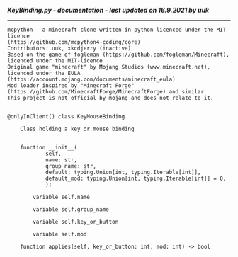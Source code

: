 ***KeyBinding.py - documentation - last updated on 16.9.2021 by uuk***
___

    mcpython - a minecraft clone written in python licenced under the MIT-licence 
    (https://github.com/mcpython4-coding/core)
    Contributors: uuk, xkcdjerry (inactive)
    Based on the game of fogleman (https://github.com/fogleman/Minecraft), licenced under the MIT-licence
    Original game "minecraft" by Mojang Studios (www.minecraft.net), licenced under the EULA
    (https://account.mojang.com/documents/minecraft_eula)
    Mod loader inspired by "Minecraft Forge" (https://github.com/MinecraftForge/MinecraftForge) and similar
    This project is not official by mojang and does not relate to it.


    @onlyInClient() class KeyMouseBinding
        
        Class holding a key or mouse binding


        function __init__(
                self,
                name: str,
                group_name: str,
                default: typing.Union[int, typing.Iterable[int]],
                default_mod: typing.Union[int, typing.Iterable[int]] = 0,
                ):

            variable self.name

            variable self.group_name

            variable self.key_or_button

            variable self.mod

        function applies(self, key_or_button: int, mod: int) -> bool
